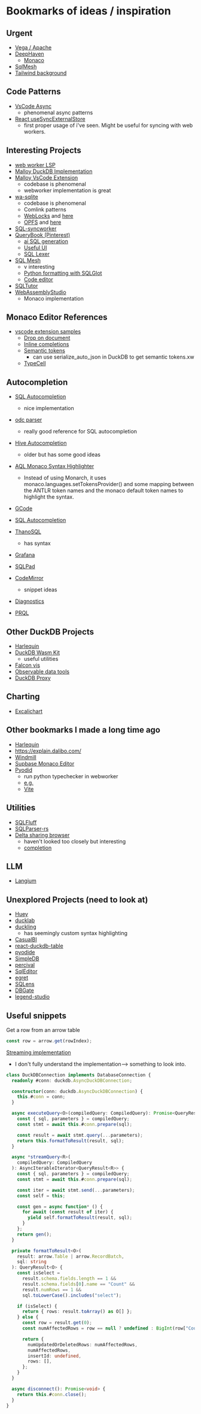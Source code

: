 # Bookmarks of ideas / inspiration

## Urgent

- [Vega / Apache](https://observablehq.com/@vega/vega-lite-and-apache-arrow-no-plugin)
- [DeepHaven](https://github.com/deephaven/web-client-ui/blob/e1c1585f688f9a5f805347fff5b1d95eaf75d065/packages/dashboard-core-plugins/src/panels/NotebookPanel.tsx#L6)
  - [Monaco](https://github.com/deephaven/web-client-ui/blob/0a2f054591d04dd32c4919ce90fd538638e0b563/packages/console/src/monaco/MonacoProviders.tsx#L139)
- [SqlMesh](https://github.com/TobikoData/sqlmesh/blob/main/web/client/src/context/editor.ts)
- [Tailwind background](https://bg.ibelick.com/?utm_source=tailkits&utm_medium=referral&utm_campaign=components)

## Code Patterns

- [VsCode Async](https://github.com/microsoft/vscode/blob/main/src/vs/base/common/async.ts#L24)
  - phenomenal async patterns
- [React useSyncExternalStore](https://github.com/jacob-ebey/remix-electron-llamafile/blob/main/app/stores/latest-messages.ts)
  - first proper usage of i've seen. Might be useful for syncing with web workers.

## Interesting Projects

- [web worker LSP](https://gitlab.com/aedge/codemirror-web-workers-lsp-demo/-/blob/master/src/lib/_transport.ts)
- [Malloy DuckDB Implementation](https://github.com/malloydata/malloy/blob/main/packages/malloy-db-duckdb/src/duckdb_common.ts)
- [Malloy VsCode Extension](https://github.com/malloydata/malloy-vscode-extension/tree/main)
  - codebase is phenomenal
  - webworker implementation is great
- [wa-sqlite](https://github.com/rhashimoto/wa-sqlite/blob/master/demo/demo-worker.js)
  - codebase is phenomenal
  - Comlink patterns
  - [WebLocks](https://github.com/rhashimoto/wa-sqlite/blob/master/src/examples/IDBBatchAtomicVFS.js) and [here](https://github.com/rhashimoto/preview/blob/master/src/examples/OriginPrivateVFS.js)
  - [OPFS](https://github.com/rhashimoto/wa-sqlite/blob/master/src/examples/OriginPrivateFileSystemVFS.js) and [here](https://github.com/rhashimoto/wa-sqlite/blob/master/src/examples/AccessHandlePoolVFS.js)
- [SQL-syncworker](https://github.com/orbitinghail/sqlsync/blob/main/lib/sqlsync-worker/src/worker.ts)
- [QueryBook (Pinterest)](https://github.com/pinterest/querybook)
  - [ai SQL generation](https://github.com/pinterest/querybook/blob/master/querybook/webapp/components/AIAssistant/QueryGenerationModal.tsx)
  - [Useful UI](https://github.com/pinterest/querybook/blob/master/querybook/webapp/components/DataDocQueryCell/DataDocQueryCell.tsx)
  - [SQL Lexer](https://github.com/pinterest/querybook/blob/master/querybook/webapp/lib/sql-helper/sql-lexer.ts)
- [SQL Mesh](https://github.com/TobikoData/sqlmesh)
  - v interesting
  - [Python formatting with SQLGlot](https://github.com/TobikoData/sqlmesh/blob/main/web/client/src/workers/sqlglot/sqlglot.ts)
  - [Code editor](https://github.com/TobikoData/sqlmesh/blob/main/web/client/src/library/components/editor/EditorCode.tsx)
- [SQLTutor](https://github.com/cudbg/sqltutor/blob/3f4ffb727a76332a13e8872bf017c8fd33d23344/src/App.svelte#L194)
- [WebAssemblyStudio](https://github.com/wasdk/WebAssemblyStudio/blob/master/src/components/editor/Editor.tsx)
  - Monaco implementation

## Monaco Editor References

- [vscode extension samples](https://github.com/microsoft/vscode-extension-samples)
  - [Drop on document](https://github.com/microsoft/vscode-extension-samples/blob/main/drop-on-document/src/extension.ts)
  - [Inline completions](https://github.com/microsoft/vscode-extension-samples/blob/main/inline-completions/src/extension.ts)
  - [Semantic tokens](https://github.com/microsoft/vscode-extension-samples/tree/main/semantic-tokens-sample)
    - can use serialize_auto_json in DuckDB to get semantic tokens.xw
  - [TypeCell](https://github.com/TypeCellOS/TypeCell/blob/staging/packages/frame/src/MonacoElement.tsx)

## Autocompletion

- [SQL Autocompletion](https://github.com/L1atte/vanilla-monaco-with-lsp-dap/blob/sql/src/Worker/generateSuggestion.ts)
  - nice implementation
- [odc parser](https://github.com/oceanbase/odc-parser-js/blob/main/packages/monaco-plugin-ob/src/obmysql/monarch/obmysql.ts)
  - really good reference for SQL autocompletion
- [Hive Autocompletion](https://github.com/liuwenzhuang/monaco-hive-editor/blob/main/packages/hive-editor/src/CompletionItemAdapter.ts)
  - older but has some good ideas
- [AQL Monaco Syntax Highlighter](https://codesandbox.io/p/devbox/github/JohannesOehm/aql-monaco-editor/tree/master/)
  - Instead of using Monarch, it uses monaco.languages.setTokensProvider() and some mapping between the ANTLR token names and the monaco default token names to highlight the syntax.
- [GCode](https://github.com/appliedengdesign/vscode-gcode-syntax/blob/master/src/hovers/gcodeHoverControl.ts)
- [SQL Autocompletion](https://github.com/L1atte/vanilla-monaco-with-lsp-dap/blob/sql/src/AutoCompletion/AutoComplete.ts)
- [ThanoSQL](https://github.com/smartmind-team/thanosql-editor/blob/main/src/thanosql/config.ts)
  - has syntax
- [Grafana](https://github.com/grafana/grafana/blob/main/packages/grafana-ui/src/components/Monaco/suggestions.ts)
- [SQLPad](https://github.com/DiscoverForever/monaco-sqlpad/blob/master/src/core/snippets.js)
- [CodeMirror](https://github.com/sekuel/codemirror-sql-duckdb)

  - snippet ideas

- [Diagnostics](https://stackoverflow.com/questions/76792125/set-up-listeners-when-a-model-is-created-or-disposed-for-monaco-editor-react)
- [PRQL](https://github.com/PRQL/prql/blob/main/web/playground/src/workbench/Workbench.jsx)

## Other DuckDB Projects

- [Harlequin](https://github.com/tconbeer/harlequin)
- [DuckDB Wasm Kit](https://github.com/holdenmatt/duckdb-wasm-kit/blob/main/src/files/exportFile.ts)
  - useful utilities
- [Falcon vis](https://github.com/cmudig/falcon-vis/blob/main/falcon-vis/src/db/arrow.ts)
- [Observable data tools](https://github.com/RandomFractals/observable-data-tools/blob/main/notebooks/observable/duckdb-data-tables.omd)
- [DuckDB Proxy](https://www.goblgobl.com/docs/duckdb-proxy/)

## Charting

- [Excalichart](https://github.com/excalichart/excalichart/blob/main/src/lib/io/FileStreamer.ts)

## Other bookmarks I made a long time ago

- [Harlequin](https://github.com/tconbeer/harlequin/blob/main/src/harlequin/autocomplete/completion.py)
- <https://explain.dalibo.com/>
- [Windmill](https://github.com/windmill-labs/windmill/blob/main/frontend/src/lib/components/Editor.svelte)
- [Supbase Monaco Editor](https://github.com/supabase/supabase/blob/master/apps/studio/components/interfaces/SQLEditor/SQLEditor.tsx)
- [Pyodid](https://github.com/cudbg/sqltutor/blob/main/src/pyodide.ts)
  - run python typechecker in webworker
  - [e.g.](https://github.com/xhluca/react-pyodide-template/blob/main/src/App.js)
  - [Vite](https://github.com/vitejs/vite/discussions/12052)

## Utilities

- [SQLFluff](https://github.com/sqlfluff/sqlfluff/blob/main/src/sqlfluff/dialects/dialect_duckdb.py)
- [SQLParser-rs](https://github.com/search?q=duckdb+grammar&type=code&p=1#:~:text=1%20more%20match-,sqlparser%2Drs/sqlparser%2Drs,-%C2%B7%C2%A0src/dialect)
- [Delta sharing browser](https://github.com/stikkireddy/delta-sharing-browser/blob/main/src/components/store/SqlStore.tsx)
  - haven't looked too closely but interesting
  - [completion](https://github.com/stikkireddy/delta-sharing-browser/blob/main/src/components/sql-editor/CodeEditor.tsx)

## LLM

- [Langium](https://langium.org/tutorials/langium_and_monaco/)

## Unexplored Projects (need to look at)

- [Huey](https://github.com/rpbouman/huey)
- [ducklab](https://github.com/HassaanAkbar/ducklab/blob/main/src/core/data/duckdb_wasm/DuckdbDataSource.ts)
- [duckling](https://github.com/l1xnan/duckling/blob/main/src/languages/duckdb/duckdb.ts)
  - has seemingly custom syntax highlighting
- [CasualBI](https://github.com/copypastedeveloper/CasualBI/blob/main/casual.BI.ui/src/duckDb/useDuckDb.tsx)
- [react-duckdb-table](https://github.com/shaunstoltz/duckdb-wasm/tree/master/packages/react-duckdb-table/src)
- [pyodide](https://github.com/letterfowl/Platyrhynchos/blob/main/app/src/index.js)
- [SimpleDB](https://github.com/nshiab/simple-data-analysis/blob/main/src/class/SimpleDB.ts)
- [percival](https://github.com/ekzhang/percival/blob/main/src/lib/notebook.ts)
- [SqlEditor](https://github.com/tabixio/tabix/blob/54198f2b081a11034f34f5ca469e17168159ab06/app/src/components/Dashboard/EditorTabPage/SqlEditor/SimpleEditor.tsx)
- [egret](https://github.com/egret-labs/egret-ui-editor-opensource/blob/b36ec6a7490d5e086e72143e005f48450a1b72ce/src/vs/base/common/actions.ts)
- [SQLens](https://github.com/oslabs-beta/SQLens)
- [DBGate](https://github.com/dbgate/dbgate/blob/master/packages/web/src/query/SqlEditor.svelte)
- [legend-studio](https://github.com/finos/legend-studio/blob/master/packages/legend-query-builder/src/components/explorer/QueryBuilderMilestoningEditor.tsx)

## Useful snippets

Get a row from an arrow table

```ts
const row = arrow.get(rowIndex);
```

[Streaming implementation](https://github.com/runoshun/kysely-duckdb/blob/main/src/driver-wasm.ts)

- I don't fully understand the implementation--> something to look into.

```ts
class DuckDBConnection implements DatabaseConnection {
  readonly #conn: duckdb.AsyncDuckDBConnection;

  constructor(conn: duckdb.AsyncDuckDBConnection) {
    this.#conn = conn;
  }

  async executeQuery<O>(compiledQuery: CompiledQuery): Promise<QueryResult<O>> {
    const { sql, parameters } = compiledQuery;
    const stmt = await this.#conn.prepare(sql);

    const result = await stmt.query(...parameters);
    return this.formatToResult(result, sql);
  }

  async *streamQuery<R>(
    compiledQuery: CompiledQuery
  ): AsyncIterableIterator<QueryResult<R>> {
    const { sql, parameters } = compiledQuery;
    const stmt = await this.#conn.prepare(sql);

    const iter = await stmt.send(...parameters);
    const self = this;

    const gen = async function* () {
      for await (const result of iter) {
        yield self.formatToResult(result, sql);
      }
    };
    return gen();
  }

  private formatToResult<O>(
    result: arrow.Table | arrow.RecordBatch,
    sql: string
  ): QueryResult<O> {
    const isSelect =
      result.schema.fields.length == 1 &&
      result.schema.fields[0].name == "Count" &&
      result.numRows == 1 &&
      sql.toLowerCase().includes("select");

    if (isSelect) {
      return { rows: result.toArray() as O[] };
    } else {
      const row = result.get(0);
      const numAffectedRows = row == null ? undefined : BigInt(row["Count"]);

      return {
        numUpdatedOrDeletedRows: numAffectedRows,
        numAffectedRows,
        insertId: undefined,
        rows: [],
      };
    }
  }

  async disconnect(): Promise<void> {
    return this.#conn.close();
  }
}
```
